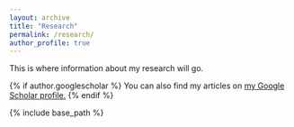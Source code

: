 ```yaml
---
layout: archive
title: "Research"
permalink: /research/
author_profile: true
---
```


This is where information about my research will go.

{% if author.googlescholar %}
  You can also find my articles on <u><a href="{{author.googlescholar}}">my Google Scholar profile</a>.</u>
{% endif %}

{% include base_path %}